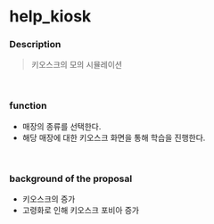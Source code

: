 # help_kiosk

### Description
> 키오스크의 모의 시뮬레이션

<br>

### function
+ 매장의 종류를 선택한다.
+ 해당 매장에 대한 키오스크 화면을 통해 학습을 진행한다.

<br>

### background of the proposal
+ 키오스크의 증가
+ 고령화로 인해 키오스크 포비아 증가
